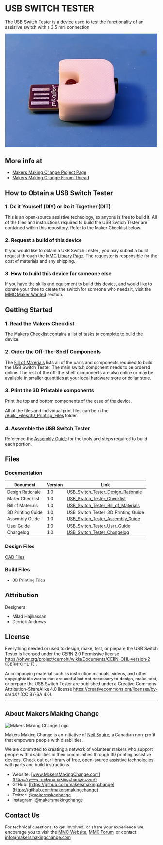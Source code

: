 # USB SWITCH TESTER
The USB Switch Tester is a device used to test the functionality of an assistive switch with a 3.5 mm connection

<img src="Photos/USB_Switch_Tester.png" width="500" alt="Picture of USB Switch Tester.">

## More info at
- [Makers Making Change Project Page](https://makersmakingchange.com/project/USB-Switch-Tester)
- [Makers Making Change Forum Thread](https://makersmakingchange.com/forum/topic/USB-Switch-Tester/)


## How to Obtain a USB Switch Tester
### 1. Do it Yourself (DIY) or Do it Together (DIT)

This is an open-source assistive technology, so anyone is free to build it. All of the files and instructions required to build the USB Swtich Tester are contained within this repository. Refer to the Maker Checklist below.

### 2. Request a build of this device

If you would like to obtain a USB Switch Tester , you may submit a build request through the [MMC Library Page](https://makersmakingchange.com/project/USB-Switch-Tester/). The requestor is responsible for the cost of materials and any shipping.

### 3. How to build this device for someone else

If you have the skills and equipment to build this device, and would like to donate your time to create the switch for someone who needs it, visit the [MMC Maker Wanted](https://makersmakingchange.com/maker-wanted/) section.


## Getting Started

### 1. Read the Makers Checklist

The Makers Checklist contains a list of tasks to complete to build the device.

### 2. Order the Off-The-Shelf Components

The [Bill of Materials](/Documentation/USB_Switch_Tester_BOM.xlsx) lists all of the parts and components required to build the USB Switch Tester. The main switch component needs to be ordered online. The rest of the off-the-shelf components are also online or may be available in smaller quantities at your local hardware store or dollar store.


### 3. Print the 3D Printable components

Print the top and bottom components of the case of the device. 

All of the files and individual print files can be in the [/Build_Files/3D_Printing_Files](/Build_Files/3D_Printing/) folder.

### 4. Assemble the USB Switch Tester

Reference the [Assembly Guide](/Documentation/USB_Switch_Tester_Assembly_Guide_v1.0.pdf) for the tools and steps required to build each portion.

## Files
### Documentation
| Document             | Version | Link |
|----------------------|---------|------|
| Design Rationale     | 1.0     | [USB_Switch_Tester_Design_Rationale](/Documentation/USB_Switch_Tester_Design_Rationale_v1.0.pdf)     |
| Maker Checklist      | 1.0     | [USB_Switch_Tester_Checklist](/Documentation/USB_Switch_Tester_Maker_Checklist_v1.0.pdf)     |
| Bill of Materials    | 1.0     | [USB_Switch_Tester_Bill_of_Materials](/Documentation/USB_Switch_Tester_BOM_v1.0.xlsx)     |
| 3D Printing Guide    | 1.0     | [USB_Switch_Tester_3D_Printing_Guide](/Documentation/USB_Switch_Tester_3D_Printing_Guide_v1.0.pdf)     |
| Assembly Guide       | 1.0     | [USB_Switch_Tester_Assembly_Guide](/Documentation/USB_Switch_Tester_Assembly_Guide_v1.0.pdf)     |
| User Guide           | 1.0     | [USB_Switch_Tester_User_Guide](/Documentation/USB_Switch_Tester_User_Guide_v1.0.pdf)    |
| Changelog            | 1.0     | [USB_Switch_Tester_Changelog](/Documentation/USB_Switch_Tester_Changelog_v1.0.pdf)     |

### Design Files
[CAD Files](/Design_Files)

### Build Files
 - [3D Printing Files](/Build_Files/3D_Printing)

## Attribution
Designers:
 - Milad Hajihassan
 - Derrick Andrews



## License
Everything needed or used to design, make, test, or prepare the USB Switch Tester is licensed under the CERN 2.0 Permissive license <https://ohwr.org/project/cernohl/wikis/Documents/CERN-OHL-version-2> (CERN-OHL-P) . 

Accompanying material such as instruction manuals, videos, and other copyrightable works that are useful but not necessary to design, make, test, or prepare the USB Switch Tester are published under a Creative Commons Attribution-ShareAlike 4.0 license https://creativecommons.org/licenses/by-sa/4.0/ (CC BY-SA 4.0).


---

## About Makers Making Change
<img src="https://www.makersmakingchange.com/wp-content/uploads/logo/mmc_logo.svg" width="500" alt="Makers Making Change Logo">

Makers Making Change is an initiative of [Neil Squire](https://www.neilsquire.ca/), a Canadian non-profit that empowers people with disabilities.

We are committed to creating a network of volunteer makers who support people with disabilities in their communities through 3D printing assistive devices. Check out our library of free, open-source assistive technologies with parts and build instructions.

 - Website: [www.MakersMakingChange.com](https://www.makersmakingchange.com/)
 - GitHub: [https://github.com/makersmakingchange](https://github.com/makersmakingchange)
 - Twitter: [@makermakechange](https://twitter.com/makermakechange)
 - Instagram: [@makersmakingchange](https://www.instagram.com/makersmakingchange)



## Contact Us

For technical questions, to get involved, or share your experience we encourage you to visit the [MMC Website](https://www.makersmakingchange.com/), [MMC Forum](https://makersmakingchange.com/forum), or contact info@makersmakingchange.com
